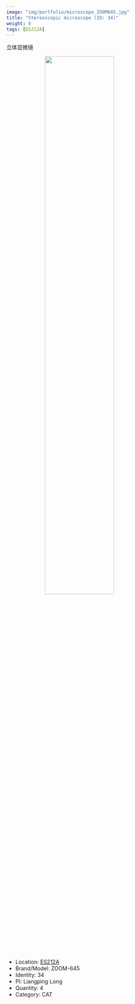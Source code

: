 ```yaml
---
image: "img/portfolio/microscope_ZOOM645.jpg"
title: "Stereoscopic microscope (ID: 34)"
weight: 0
tags: [ES212A]
---
```


立体显微镜

<!--more-->

<img src="../../img/portfolio/microscope_ZOOM645.jpg" width="60%" style="display: block; margin: auto;">

- Location: [ES212A](../../tags/es212a)
- Brand/Model: ZOOM-645
- Identity: 34
- PI: Liangping Long
- Quantity: 4
- Category: CAT






